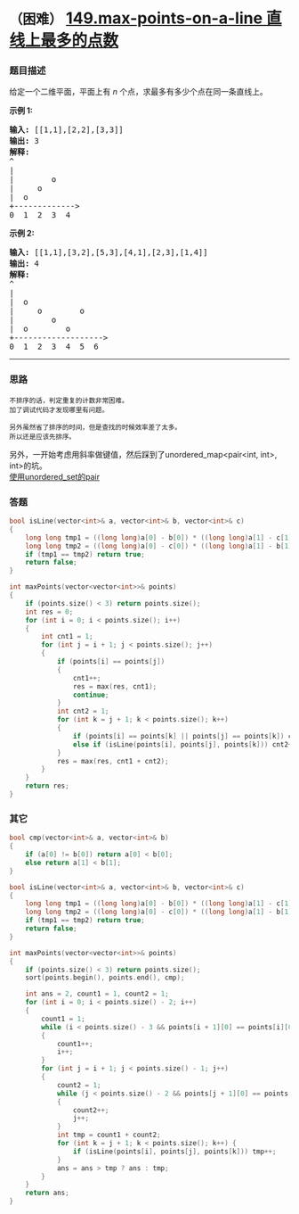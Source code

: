 # `（困难）`  [149.max-points-on-a-line 直线上最多的点数](https://leetcode-cn.com/problems/max-points-on-a-line/)

### 题目描述
<p>给定一个二维平面，平面上有&nbsp;<em>n&nbsp;</em>个点，求最多有多少个点在同一条直线上。</p>

<p><strong>示例 1:</strong></p>

<pre><strong>输入:</strong> [[1,1],[2,2],[3,3]]
<strong>输出:</strong> 3
<strong>解释:</strong>
^
|
| &nbsp; &nbsp; &nbsp; &nbsp;o
| &nbsp; &nbsp; o
| &nbsp;o &nbsp;
+-------------&gt;
0 &nbsp;1 &nbsp;2 &nbsp;3  4
</pre>

<p><strong>示例&nbsp;2:</strong></p>

<pre><strong>输入:</strong> [[1,1],[3,2],[5,3],[4,1],[2,3],[1,4]]
<strong>输出:</strong> 4
<strong>解释:</strong>
^
|
|  o
| &nbsp;&nbsp;&nbsp;&nbsp;o&nbsp;&nbsp;      o
| &nbsp;&nbsp;&nbsp;&nbsp;   o
| &nbsp;o &nbsp;      o
+-------------------&gt;
0 &nbsp;1 &nbsp;2 &nbsp;3 &nbsp;4 &nbsp;5 &nbsp;6</pre>


---
### 思路
```
不排序的话，判定重复的计数非常困难。
加了调试代码才发现哪里有问题。

另外虽然省了排序的时间，但是查找的时候效率差了太多。
所以还是应该先排序。
```


另外，一开始考虑用斜率做键值，然后踩到了unordered_map<pair<int, int>, int>的坑。  
[使用unordered_set的pair](https://blog.csdn.net/zhaohaibo_/article/details/90340120)


### 答题
``` C++
bool isLine(vector<int>& a, vector<int>& b, vector<int>& c)
{
	long long tmp1 = ((long long)a[0] - b[0]) * ((long long)a[1] - c[1]);
	long long tmp2 = ((long long)a[0] - c[0]) * ((long long)a[1] - b[1]);
	if (tmp1 == tmp2) return true;
	return false;
}

int maxPoints(vector<vector<int>>& points)
{
	if (points.size() < 3) return points.size();
	int res = 0;
	for (int i = 0; i < points.size(); i++)
	{
		int cnt1 = 1;
		for (int j = i + 1; j < points.size(); j++)
		{
			if (points[i] == points[j])
			{
				cnt1++;
				res = max(res, cnt1);
				continue;
			}
			int cnt2 = 1;
			for (int k = j + 1; k < points.size(); k++)
			{
				if (points[i] == points[k] || points[j] == points[k]) cnt2++;
				else if (isLine(points[i], points[j], points[k])) cnt2++;
			}
			res = max(res, cnt1 + cnt2);
		}
	}
	return res;
}
```

### 其它
``` C++
bool cmp(vector<int>& a, vector<int>& b)
{
	if (a[0] != b[0]) return a[0] < b[0];
	else return a[1] < b[1];
}

bool isLine(vector<int>& a, vector<int>& b, vector<int>& c)
{
	long long tmp1 = ((long long)a[0] - b[0]) * ((long long)a[1] - c[1]);
	long long tmp2 = ((long long)a[0] - c[0]) * ((long long)a[1] - b[1]);
	if (tmp1 == tmp2) return true;
	return false;
}

int maxPoints(vector<vector<int>>& points) 
{
	if (points.size() < 3) return points.size();
	sort(points.begin(), points.end(), cmp);

	int ans = 2, count1 = 1, count2 = 1;
	for (int i = 0; i < points.size() - 2; i++) 
	{
		count1 = 1;
		while (i < points.size() - 3 && points[i + 1][0] == points[i][0] && points[i + 1][1] == points[i][1]) 
		{
			count1++;
			i++;
		}
		for (int j = i + 1; j < points.size() - 1; j++) 
		{
			count2 = 1;
			while (j < points.size() - 2 && points[j + 1][0] == points[j][0] && points[j + 1][1] == points[j][1]) 
			{
				count2++;
				j++;
			}
			int tmp = count1 + count2;
			for (int k = j + 1; k < points.size(); k++) {
				if (isLine(points[i], points[j], points[k])) tmp++;
			}
			ans = ans > tmp ? ans : tmp;
		}
	}
	return ans;
}
```

